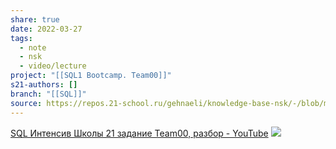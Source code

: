 ```yaml
---
share: true
date: 2022-03-27
tags:
  - note
  - nsk
  - video/lecture
project: "[[SQL1 Bootcamp. Team00]]"
s21-authors: []
branch: "[[SQL]]"
source: https://repos.21-school.ru/gehnaeli/knowledge-base-nsk/-/blob/master/
---
```


[SQL Интенсив Школы 21 задание Team00, разбор - YouTube](https://youtu.be/oX_ght2m6B4)
![](https://youtu.be/oX_ght2m6B4)
